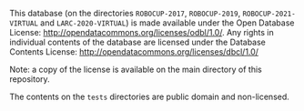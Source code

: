 This database (on the directories `ROBOCUP-2017`, `ROBOCUP-2019`, `ROBOCUP-2021-VIRTUAL` and `LARC-2020-VIRTUAL`) is made available under the Open Database License: http://opendatacommons.org/licenses/odbl/1.0/. Any rights in individual contents of the database are licensed under the Database Contents License: http://opendatacommons.org/licenses/dbcl/1.0/

Note: a copy of the license is available on the main directory of this repository.

The contents on the `tests` directories are public domain and non-licensed.
